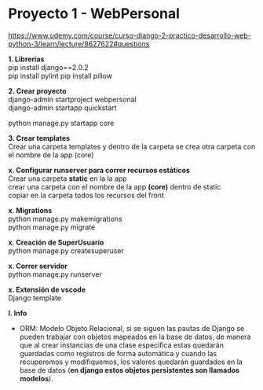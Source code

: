 # Proyecto 1 - WebPersonal  
https://www.udemy.com/course/curso-django-2-practico-desarrollo-web-python-3/learn/lecture/8627622#questions  

**1. Librerias**  
pip install django==2.0.2  
pip install pylint
pip install pillow

**2. Crear proyecto**  
django-admin startproject webpersonal  
django-admin startapp quickstart   

python manage.py startapp core  

**3. Crear templates**  
Crear una carpeta templates y dentro de la carpeta se crea otra carpeta con el nombre de la app (core)  


**x. Configurar runserver para correr recursos estáticos**  
Crear una carpeta **static** en la la app  
crear una carpeta con el nombre de la app **(core)** dentro de static  
copiar en la carpeta todos los recursos del front  

**x. Migrations**  
python manage.py makemigrations  
python manage.py migrate  

**x. Creación de SuperUsuario**  
python manage.py createsuperuser 

**x. Correr servidor**  
python manage.py runserver

**x. Extensión de vscode**  
Django template  

**I. Info**  
- ORM: Modelo Objeto Relacional, si se siguen las pautas de Django se pueden trabajar con objetos 
mapeados en la base de datos, de manera que al crear instancias de una clase específica estas quedarán guardadas 
como registros de forma automática y cuando las recuperemos y modifiquemos, los valores quedarán guardados en la 
base de datos (**en django estos objetos persistentes son llamados modelos**).   

